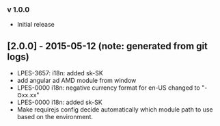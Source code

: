 ### v 1.0.0
* Initial release
## [2.0.0] - 2015-05-12 (note: generated from git logs)

 - LPES-3657: i18n: added sk-SK
 - add angular ad AMD module from window
 - LPES-0000 i18n: negative currency format for en-US changed to "-¤xx.xx"
 - LPES-0000 i18n: added sk-SK
 - Make requirejs config decide automatically which module path to use based on the environment.
